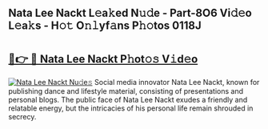 ## Nata Lee Nackt L𝚎a𝚔ed N𝚞𝚍e - Part-8O6 Vi𝚍𝚎o L𝚎a𝚔s - H𝚘𝚝 O𝚗𝚕yf𝚊ns P𝚑𝚘tos 0118J

# <h2><a href="http://kfce1q.oniu.top/?m=Nata+Lee+Nackt">🔗👉 🔴 Nata Lee Nackt P𝚑ot𝚘𝚜 V𝚒d𝚎o</a></h2>

[![Nata Lee Nackt Nu𝚍e𝚜](https://i.imgur.com/0qMVB7G.gif)](http://kfce1q.oniu.top/?m=Nata+Lee+Nackt)
Social media innovator Nata Lee Nackt, known for publishing dance and lifestyle material, consisting of presentations and personal blogs. The public face of Nata Lee Nackt exudes a friendly and relatable energy, but the intricacies of his personal life remain shrouded in secrecy.  
